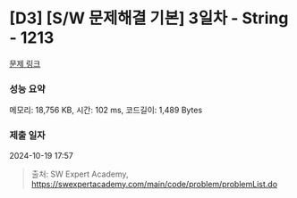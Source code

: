# [D3] [S/W 문제해결 기본] 3일차 - String - 1213 

[문제 링크](https://swexpertacademy.com/main/code/problem/problemDetail.do?contestProbId=AV14P0c6AAUCFAYi) 

### 성능 요약

메모리: 18,756 KB, 시간: 102 ms, 코드길이: 1,489 Bytes

### 제출 일자

2024-10-19 17:57



> 출처: SW Expert Academy, https://swexpertacademy.com/main/code/problem/problemList.do